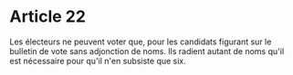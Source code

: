 # Article 22

Les électeurs ne peuvent voter que, pour les candidats figurant sur le bulletin de vote sans adjonction de noms. Ils radient autant de noms qu'il est nécessaire pour qu'il n'en subsiste que six.
